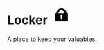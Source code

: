 # Locker ![locker](https://github.com/Coal0/Locker/blob/master/assets/locker.png)
A place to keep your valuables.
